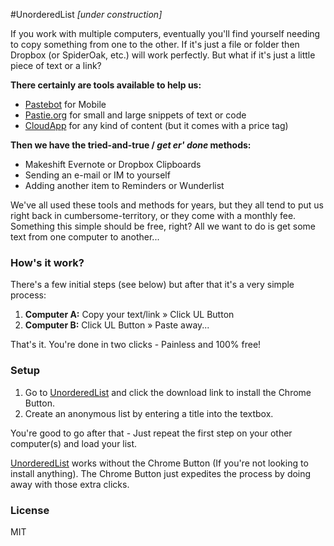 #UnorderedList
_[under construction]_

If you work with multiple computers, eventually you'll find yourself needing to copy something from one to the other. If it's just a file or folder then Dropbox (or SpiderOak, etc.) will work perfectly. But what if it's just a little piece of text or a link?

**There certainly are tools available to help us:**

* [Pastebot](http://tapbots.com/software/pastebot) for Mobile
* [Pastie.org](http://pastie.org) for small and large snippets of text or code
* [CloudApp](https://www.getcloudapp.com) for any kind of content (but it comes with a price tag)

**Then we have the tried-and-true / _get er' done_ methods:**

* Makeshift Evernote or Dropbox Clipboards
* Sending an e-mail or IM to yourself
* Adding another item to Reminders or Wunderlist

We've all used these tools and methods for years, but they all tend to put us right back in cumbersome-territory, or they come with a monthly fee. Something this simple should be free, right? All we want to do is get some text from one computer to another...


### How's it work?

There's a few initial steps (see below) but after that it's a very simple process:

1. **Computer A:** Copy your text/link » Click UL Button
2. **Computer B:** Click UL Button » Paste away...

That's it. You're done in two clicks - Painless and 100% free!


### Setup

1. Go to [UnorderedList](http://unorderedlist.com) and click the download link to install the Chrome Button.
2. Create an anonymous list by entering a title into the textbox.

You're good to go after that - Just repeat the first step on your other computer(s) and load your list.

[UnorderedList](http://unorderedlist.com) works without the Chrome Button (If you're not looking to install anything). The Chrome Button just expedites the process by doing away with those extra clicks.


### License
MIT
